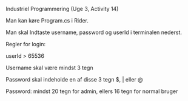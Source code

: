 Industriel Programmering (Uge 3, Activity 14)

Man kan køre Program.cs i Rider.

Man skal Indtaste username, password og userId i terminalen nederst.

Regler for login:

userId > 65536

Username skal være mindst 3 tegn

Password skal indeholde en af disse 3 tegn $, | eller @

Password: mindst 20 tegn for admin, ellers 16 tegn for normal bruger
